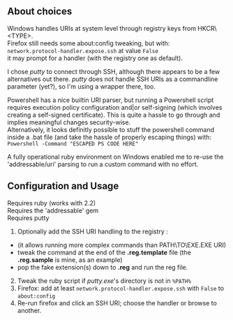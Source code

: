 ## About choices

Windows handles URIs at system level through registry keys from HKCR\\\<TYPE\>.   
Firefox still needs some about:config tweaking, but with:    
`network.protocol-handler.expose.ssh` at value `False`  
it may prompt for a handler (with the registry one as default).

I chose _putty_ to connect through SSH, although there appears to be a few alternatives out there.
_putty_ does not handle SSH URIs as a commandline parameter (yet?), so I'm using a wrapper there, too.

Powershell has a nice builtin URI parser, but running a Powershell script requires execution policy configuration and|or self-signing (which involves creating a self-signed certificate).
This is quite a hassle to go through and implies meaningful changes security-wise.   
Alternatively, it looks definitly possible to stuff the powershell command inside a .bat file (and take the hassle of properly escaping things) with:   
`Powershell -Command "ESCAPED PS CODE HERE"`

A fully operational ruby environment on Windows enabled me to re-use the 'addressable/uri' parsing to run a custom command with no effort.

## Configuration and Usage

Requires ruby (works with 2.2)   
Requires the 'addressable' gem   
Requires putty   
   
1. Optionally add the SSH URI handling to the registry :
 - (it allows running more complex commands than PATH\\TO\\EXE.EXE URI)
 - tweak the command at the end of the **.reg.template** file (the **.reg.sample** is mine, as an example)
 - pop the fake extension(s) down to **.reg** and run the reg file.
2. Tweak the ruby script if *putty.exe*'s directory is not in `%PATH%`
3. Firefox: add at least `network.protocol-handler.expose.ssh` with `False` to `about:config`
4. Re-run firefox and click an SSH URI; choose the handler or browse to another.
